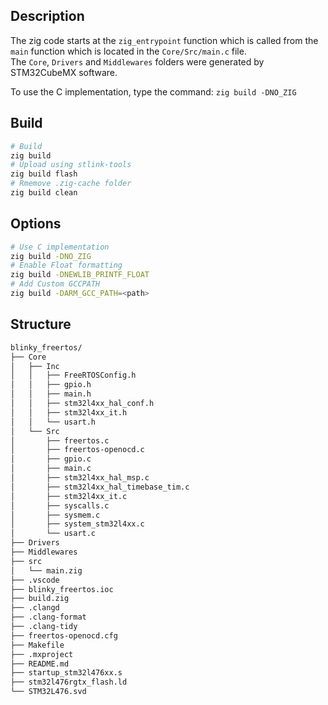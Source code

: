 ## Description

The zig code starts at the `zig_entrypoint` function which is called from the `main` function which is located in the `Core/Src/main.c` file.  
The `Core`, `Drivers` and `Middlewares` folders were generated by STM32CubeMX software.

To use the C implementation, type the command: `zig build -DNO_ZIG`

## Build

```bash
# Build
zig build
# Upload using stlink-tools
zig build flash
# Rmemove .zig-cache folder
zig build clean
```

## Options

```bash
# Use C implementation
zig build -DNO_ZIG
# Enable Float formatting
zig build -DNEWLIB_PRINTF_FLOAT
# Add Custom GCCPATH
zig build -DARM_GCC_PATH=<path>
```

## Structure

```bash
blinky_freertos/
├── Core
│   ├── Inc
│   │   ├── FreeRTOSConfig.h
│   │   ├── gpio.h
│   │   ├── main.h
│   │   ├── stm32l4xx_hal_conf.h
│   │   ├── stm32l4xx_it.h
│   │   └── usart.h
│   └── Src
│       ├── freertos.c
│       ├── freertos-openocd.c
│       ├── gpio.c
│       ├── main.c
│       ├── stm32l4xx_hal_msp.c
│       ├── stm32l4xx_hal_timebase_tim.c
│       ├── stm32l4xx_it.c
│       ├── syscalls.c
│       ├── sysmem.c
│       ├── system_stm32l4xx.c
│       └── usart.c
├── Drivers
├── Middlewares
├── src
│   └── main.zig
├── .vscode
├── blinky_freertos.ioc
├── build.zig
├── .clangd
├── .clang-format
├── .clang-tidy
├── freertos-openocd.cfg
├── Makefile
├── .mxproject
├── README.md
├── startup_stm32l476xx.s
├── stm32l476rgtx_flash.ld
└── STM32L476.svd
```
